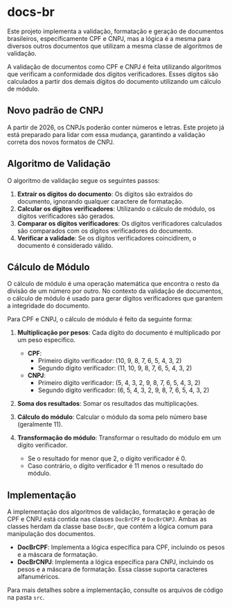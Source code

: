 # docs-br

Este projeto implementa a validação, formatação e geração de documentos brasileiros, especificamente CPF e CNPJ, mas a lógica é a mesma para diversos outros documentos que utilizam a mesma classe de algoritmos de validação.

A validação de documentos como CPF e CNPJ é feita utilizando algoritmos que verificam a conformidade dos dígitos verificadores. Esses dígitos são calculados a partir dos demais dígitos do documento utilizando um cálculo de módulo.

## Novo padrão de CNPJ

A partir de 2026, os CNPJs poderão conter números e letras. Este projeto já está preparado para lidar com essa mudança, garantindo a validação correta dos novos formatos de CNPJ.

## Algoritmo de Validação

O algoritmo de validação segue os seguintes passos:

1. **Extrair os dígitos do documento**: Os dígitos são extraídos do documento, ignorando qualquer caractere de formatação.
2. **Calcular os dígitos verificadores**: Utilizando o cálculo de módulo, os dígitos verificadores são gerados.
3. **Comparar os dígitos verificadores**: Os dígitos verificadores calculados são comparados com os dígitos verificadores do documento.
4. **Verificar a validade**: Se os dígitos verificadores coincidirem, o documento é considerado válido.

## Cálculo de Módulo

O cálculo de módulo é uma operação matemática que encontra o resto da divisão de um número por outro. No contexto da validação de documentos, o cálculo de módulo é usado para gerar dígitos verificadores que garantem a integridade do documento.

Para CPF e CNPJ, o cálculo de módulo é feito da seguinte forma:

1. **Multiplicação por pesos**: Cada dígito do documento é multiplicado por um peso específico.
    - **CPF**:
      - Primeiro dígito verificador: (10, 9, 8, 7, 6, 5, 4, 3, 2)
      - Segundo dígito verificador: (11, 10, 9, 8, 7, 6, 5, 4, 3, 2)
    - **CNPJ**:
      - Primeiro dígito verificador: (5, 4, 3, 2, 9, 8, 7, 6, 5, 4, 3, 2)
      - Segundo dígito verificador: (6, 5, 4, 3, 2, 9, 8, 7, 6, 5, 4, 3, 2)

2. **Soma dos resultados**: Somar os resultados das multiplicações.

3. **Cálculo do módulo**: Calcular o módulo da soma pelo número base (geralmente 11).

4. **Transformação do módulo**: Transformar o resultado do módulo em um dígito verificador.
    - Se o resultado for menor que 2, o dígito verificador é 0.
    - Caso contrário, o dígito verificador é 11 menos o resultado do módulo.

## Implementação

A implementação dos algoritmos de validação, formatação e geração de CPF e CNPJ está contida nas classes `DocBrCPF` e `DocBrCNPJ`. Ambas as classes herdam da classe base `DocBr`, que contém a lógica comum para manipulação dos documentos.

- **DocBrCPF**: Implementa a lógica específica para CPF, incluindo os pesos e a máscara de formatação.
- **DocBrCNPJ**: Implementa a lógica específica para CNPJ, incluindo os pesos e a máscara de formatação. Essa classe suporta caracteres alfanuméricos.

Para mais detalhes sobre a implementação, consulte os arquivos de código na pasta `src`.
